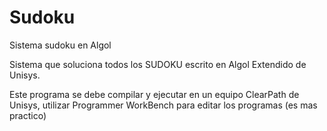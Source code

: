 # Sudoku
Sistema sudoku en Algol

Sistema que soluciona todos los SUDOKU escrito en Algol Extendido de Unisys. 

Este programa se debe compilar y ejecutar en un equipo ClearPath de Unisys, utilizar 
Programmer WorkBench para editar los programas (es mas practico)
